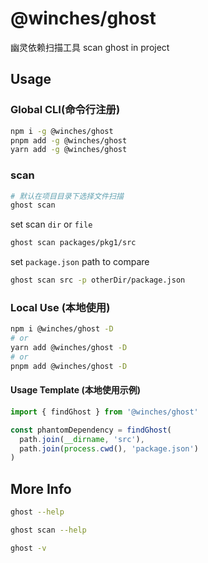 # @winches/ghost

幽灵依赖扫描工具 scan ghost in project

## Usage
### Global CLI(命令行注册)
```sh
npm i -g @winches/ghost
pnpm add -g @winches/ghost
yarn add -g @winches/ghost
```

### scan
```sh
# 默认在项目目录下选择文件扫描 
ghost scan
```

set scan `dir` or `file`
```sh
ghost scan packages/pkg1/src
```

set `package.json` path to compare

```sh
ghost scan src -p otherDir/package.json
```


### Local Use (本地使用)
```sh
npm i @winches/ghost -D
# or
yarn add @winches/ghost -D
# or
pnpm add @winches/ghost -D
```


#### Usage Template (本地使用示例)
```ts
import { findGhost } from '@winches/ghost'

const phantomDependency = findGhost(
  path.join(__dirname, 'src'),
  path.join(process.cwd(), 'package.json')
)
```

## More Info
```sh
ghost --help

ghost scan --help

ghost -v
```
